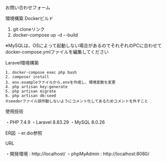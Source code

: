 お問い合わせフォーム

環境構築
Dockerビルド
1. git cloneリンク
2. docker-compose up -d --build

※MySQLは、OSによって起動しない場合があるのでそれぞれのPCに合わせて
docker-compose.ymlファイルを編集してください

Laravel環境構築

    1. docker-compose exec php bash
    2. composer install
    3. env.exampleファイルから.envを作成し、環境変数を変更
    4. php artisan key:generate
    5. php artisan migrate
    6. php artisan db:seed
    ※seederファイル誤作動しないようにコメント化してあるためコメントを外すこと

使用技術

・PHP 7.4.9
・Laravel 8.83.29
・MySQL 8.0.26

ER図
・er.dio参照

URL

・開発環境 : http://localhost/
・phpMyAdmin : http://localhost:8080/